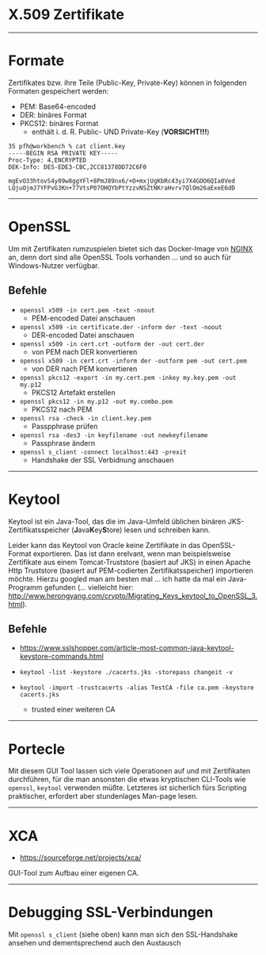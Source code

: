 # X.509 Zertifikate

---

# Formate
Zertifikates bzw. ihre Teile (Public-Key, Private-Key) können in folgenden Formaten gespeichert werden:

* PEM: Base64-encoded 
* DER: binäres Format
* PKCS12: binäres Format
  * enthält i. d. R. Public- UND Private-Key (**VORSICHT!!!**)
 
```
35 pfh@workbench % cat client.key
-----BEGIN RSA PRIVATE KEY-----
Proc-Type: 4,ENCRYPTED
DEK-Info: DES-EDE3-CBC,2CC81378DD72C6F0

mgEvO33htovS4y09w8ggYFl+8PmJ89nx6/+O+mxjUgKbRc43yi7X4GOO6QIa0Ved
LQjuOjmJ7YFPvG3Kn+77VtsP07OHQYbPtYzzvNSZtNKraHvrv7QlOm26aExeE6dD
```

---

# OpenSSL
Um mit Zertifikaten rumzuspielen bietet sich das Docker-Image von [NGINX](https://hub.docker.com/_/nginx/) an, denn dort sind alle OpenSSL Tools vorhanden ... und so auch für Windows-Nutzer verfügbar.

## Befehle
* ``openssl x509 -in cert.pem -text -noout``
  * PEM-encoded Datei anschauen
* ``openssl x509 -in certificate.der -inform der -text -noout``
  * DER-encoded Datei anschauen
* ``openssl x509 -in cert.crt -outform der -out cert.der``
  * von PEM nach DER konvertieren
* ``openssl x509 -in cert.crt -inform der -outform pem -out cert.pem``
  * von DER nach PEM konvertieren
* ``openssl pkcs12 -export -in my.cert.pem -inkey my.key.pem -out my.p12`` 
  * PKCS12 Artefakt erstellen
* ``openssl pkcs12 -in my.p12 -out my.combo.pem``
  * PKCS12 nach PEM
* ``openssl rsa -check -in client.key.pem``
  * Passpphrase prüfen
* ``openssl rsa -des3 -in keyfilename -out newkeyfilename``
  * Passphrase ändern
* ``openssl s_client -connect localhost:443 -prexit``
  * Handshake der SSL Verbidnung anschauen

---

# Keytool
Keytool ist ein Java-Tool, das die im Java-Umfeld üblichen binären JKS-Zertifikatsspeicher (**J**ava**K**ey**S**tore) lesen und schreiben kann.

Leider kann das Keytool von Oracle keine Zertifikate in das OpenSSL-Format exportieren. Das ist dann erelvant, wenn man beispielsweise Zertifikate aus einem Tomcat-Truststore (basiert auf JKS) in einen Apache Http Truststore (basiert auf PEM-codierten Zertifikatsspeicher) importieren möchte. Hierzu googled man am besten mal ... ich hatte da mal ein Java-Programm gefunden (... vielleicht hier: http://www.herongyang.com/crypto/Migrating_Keys_keytool_to_OpenSSL_3.html).

## Befehle
* https://www.sslshopper.com/article-most-common-java-keytool-keystore-commands.html

* ``keytool -list -keystore ./cacerts.jks -storepass changeit -v``
* ``keytool -import -trustcacerts -alias TestCA -file ca.pem -keystore cacerts.jks``
  * trusted einer weiteren CA

---

# Portecle
Mit diesem GUI Tool lassen sich viele Operationen auf und mit Zertifikaten durchführen, für die man ansonsten die etwas kryptischen CLI-Tools wie ``openssl``, ``keytool`` verwenden müßte. Letzteres ist sicherlich fürs Scripting praktischer, erfordert aber stundenlages Man-page lesen. 

---

# XCA
* https://sourceforge.net/projects/xca/

GUI-Tool zum Aufbau einer eigenen CA.

---

# Debugging SSL-Verbindungen
Mit ``openssl s_client`` (siehe oben) kann man sich den SSL-Handshake ansehen und dementsprechend auch den Austausch 
